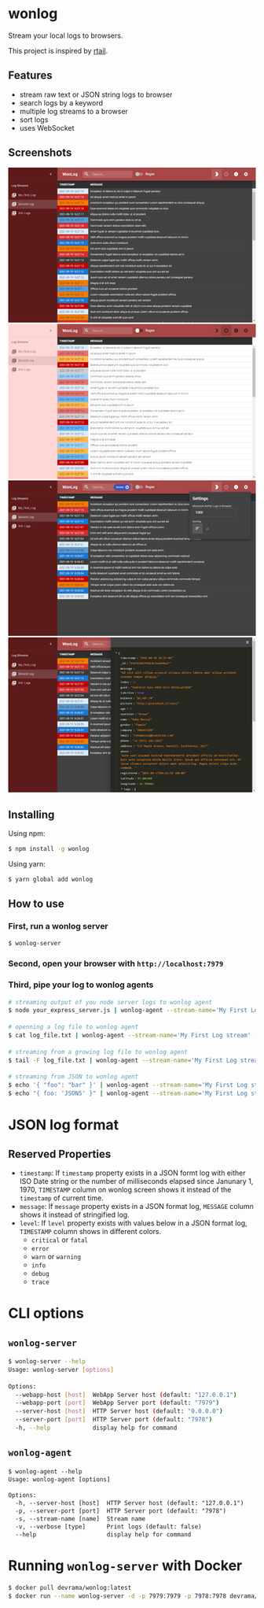 # wonlog

Stream your local logs to browsers.

This project is inspired by [rtail](https://github.com/kilianc/rtail).

## Features

- stream raw text or JSON string logs to browser
- search logs by a keyword
- multiple log streams to a browser
- sort logs
- uses WebSocket

## Screenshots

![Screenshot - darkmode](https://raw.githubusercontent.com/Devrama/wonlog/master/docs/assets/images/screenshot1.png)
![Screenshot - lightmode](https://raw.githubusercontent.com/Devrama/wonlog/master/docs/assets/images/screenshot2.png)
![Screenshot - search & settings](https://raw.githubusercontent.com/Devrama/wonlog/master/docs/assets/images/screenshot3.png)
![Screenshot - detail view](https://raw.githubusercontent.com/Devrama/wonlog/master/docs/assets/images/screenshot4.png)

## Installing

Using npm:
```bash
$ npm install -g wonlog
```

Using yarn:
```bash
$ yarn global add wonlog
```

## How to use

### First, run a wonlog server
```bash
$ wonlog-server
```

### Second, open your browser with `http://localhost:7979`

### Third, pipe your log to wonlog agents

```bash
# streaming output of you node server logs to wonlog agent
$ node your_express_server.js | wonlog-agent --stream-name='My First Log stream' --verbose

# openning a log file to wonlog agent
$ cat log_file.txt | wonlog-agent --stream-name='My First Log stream' --verbose

# streaming from a growing log file to wonlog agent
$ tail -F log_file.txt | wonlog-agent --stream-name='My First Log stream' --verbose

# streaming from JSON to wonlog agent
$ echo '{ "foo": "bar" }' | wonlog-agent --stream-name='My First Log stream' --verbose
$ echo "{ foo: 'JSON5' }" | wonlog-agent --stream-name='My First Log stream' --verbose
```

# JSON log format

## Reserved Properties

- `timestamp`: If `timestamp` property exists in a JSON formt log with either ISO Date string or the number of milliseconds elapsed since Janunary 1, 1970, `TIMESTAMP` column on wonlog screen shows it instead of the `timestamp` of current time.
- `message`: If `message` property exists in a JSON format log, `MESSAGE` column shows it instead of stringified log.
- `level`: If `level` property exists with values below in a JSON format log, `TIMESTAMP` column shows in different colors.
    - `critical` or `fatal`
    - `error`
    - `warn` or `warning`
    - `info`
    - `debug`
    - `trace`

# CLI options

## `wonlog-server`

```bash
$ wonlog-server --help
Usage: wonlog-server [options]

Options:
  --webapp-host [host]  WebApp Server host (default: "127.0.0.1")
  --webapp-port [port]  WebApp Server port (default: "7979")
  --server-host [host]  HTTP Server host (default: "0.0.0.0")
  --server-port [port]  HTTP Server port (default: "7978")
  -h, --help            display help for command
```

## `wonlog-agent`

```
$ wonlog-agent --help
Usage: wonlog-agent [options]

Options:
  -h, --server-host [host]  HTTP Server host (default: "127.0.0.1")
  -p, --server-port [port]  HTTP Server port (default: "7978")
  -s, --stream-name [name]  Stream name
  -v, --verbose [type]      Print logs (default: false)
  --help                    display help for command
```

# Running `wonlog-server` with Docker

```bash
$ docker pull devrama/wonlog:latest
$ docker run --name wonlog-server -d -p 7979:7979 -p 7978:7978 devrama/wonlog:latest
```
